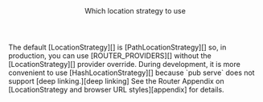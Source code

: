 <div class="callout is-important" markdown="1">
  <header>Which location strategy to use</header>
  The default [LocationStrategy][] is [PathLocationStrategy][] so, in
  production, you can use [ROUTER_PROVIDERS][] without the [LocationStrategy][]
  provider override.
  During development, it is more convenient to use [HashLocationStrategy][]
  because `pub serve` does not support [deep linking.][deep linking]
  See the Router Appendix on [LocationStrategy and browser URL styles][appendix]
  for details.
</div>

[appendix]: /angular/guide/router/appendices#browser-url-styles
[deep linking]: https://en.wikipedia.org/wiki/Deep_linking
[HashLocationStrategy]: /api/angular_router/angular_router/HashLocationStrategy-class
[LocationStrategy]: /api/angular_router/angular_router/LocationStrategy-class
[PathLocationStrategy]: /api/angular_router/angular_router/PathLocationStrategy-class
[ROUTER_PROVIDERS]: /api/angular_router/angular_router/ROUTER_PROVIDERS-constant
